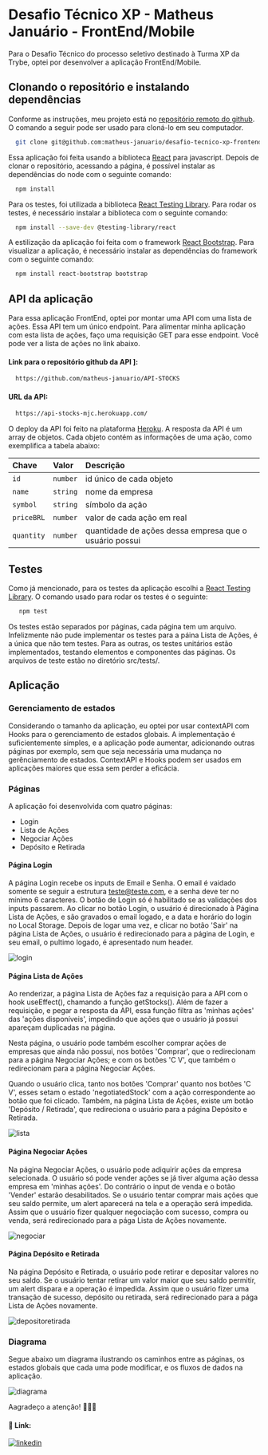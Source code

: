# Desafio Técnico XP - Matheus Januário - FrontEnd/Mobile
Para o Desafio Técnico do processo seletivo destinado à Turma XP da Trybe, optei por desenvolver a aplicação FrontEnd/Mobile. 


## Clonando o repositório e instalando dependências

Conforme as instruções, meu projeto está no [repositório remoto do github](https://github.com/matheus-januario/desafio-tecnico-xp-frontend). O comando a seguir pode ser usado para cloná-lo em seu computador. 

```bash
  git clone git@github.com:matheus-januario/desafio-tecnico-xp-frontend.git
```

Essa aplicação foi feita usando a biblioteca [React](https://pt-br.reactjs.org/) para javascript. Depois de clonar o repositório, acessando a página, é possível instalar as dependências do node com o seguinte comando:

```bash
  npm install
```

Para os testes, foi utilizada a biblioteca [React Testing Library](https://testing-library.com/docs/react-testing-library/intro/). Para rodar os testes, é necessário instalar a biblioteca com o seguinte comando:

```bash
  npm install --save-dev @testing-library/react
```

A estilização da aplicação foi feita com o framework [React Bootstrap](https://react-bootstrap.github.io/). Para visualizar a aplicação, é necessário instalar as dependências do framework com o seguinte comando:

```bash
  npm install react-bootstrap bootstrap
```
    
## API da aplicação

Para essa aplicação FrontEnd, optei por montar uma API com uma lista de ações.
Essa API tem um único endpoint. Para alimentar minha aplicação com esta lista de ações, faço uma requisição GET para esse endpoint. Você pode ver a lista de ações no link abaixo.

#### Link para o repositório github da API ]:

```bash
  https://github.com/matheus-januario/API-STOCKS
```
#### URL da API:

```bash
  https://api-stocks-mjc.herokuapp.com/
```
O deploy da API foi feito na plataforma [Heroku](https://www.heroku.com).
A resposta da API é um array de objetos. 
Cada objeto contém as informações de uma ação, como exemplifica a tabela abaixo:

| Chave | Valor     | Descrição                |
| :-------- | :------- | :-------------------- |
| `id` | `number` | id único de cada objeto |
| `name` | `string` | nome da empresa|
| `symbol` | `string` | símbolo da ação|
| `priceBRL` | `number` | valor de cada ação em real|
| `quantity` | `number` | quantidade de ações dessa empresa que o usuário possui|

## Testes

Como já mencionado, para os testes da aplicação escolhi a [React Testing Library](https://testing-library.com/docs/react-testing-library/intro/).
O comando usado para rodar os testes é o seguinte:

```bash
   npm test
```
Os testes estão separados por páginas, cada página tem um arquivo.
Infelizmente não pude implementar os testes para a páina Lista de Ações, é a única que não tem testes.
Para as outras, os testes unitários estão implementados, testando elementos e componentes das páginas.
Os arquivos de teste estão no diretório src/tests/.
## Aplicação

### Gerenciamento de estados

Considerando o tamanho da aplicação, eu optei por usar contextAPI com Hooks para o gerenciamento de estados globais.
A implementação é suficientemente simples, e a aplicação pode aumentar, adicionando outras páginas por exemplo, sem que seja necessária uma mudança no gerênciamento de estados.
ContextAPI e Hooks podem ser usados em aplicações maiores que essa sem perder a eficácia.

### Páginas

A aplicação foi desenvolvida com quatro páginas:

- Login
- Lista de Ações
- Negociar Ações
- Depósito e Retirada

#### Página Login

A página Login recebe os inputs de Email e Senha.
O email é vaidado somente se seguir a estrutura teste@teste.com, e a senha deve ter no mínimo 6 caracteres.
O botão de Login só é habilitado se as validações dos inputs passarem.
Ao clicar no botão Login, o usuário é direcionado à Página Lista de Ações, e são gravados o email logado, e a data e horário do login no Local Storage.
Depois de logar uma vez, e clicar no botão 'Sair' na página Lista de Ações, o usuário é redirecionado para a página de Login, e seu email, o pultimo logado, é apresentado num header.

![login](./login.png)

#### Página Lista de Ações

Ao renderizar, a página Lista de Ações faz a requisição para a API com o hook useEffect(), chamando a função getStocks().
Além de fazer a requisição, e pegar a resposta da API, essa função filtra as 'minhas ações' das 'ações disponíveis', impedindo que ações que o usuário já possui apareçam duplicadas na página.

Nesta página, o usuário pode também escolher comprar ações de empresas que ainda não possui, nos botões 'Comprar', que o redirecionam para a página Negociar Ações; e com os botões 'C V', que também o redirecionam para a página Negociar Ações.

Quando o usuário clica, tanto nos botões 'Comprar' quanto nos botões 'C V', esses setam o estado 'negotiatedStock' com a ação correspondente ao botão que foi clicado.
Também, na página Lista de Ações, existe um botão 'Depósito / Retirada', que redireciona o usuário para a página Depósito e Retirada.

![lista](./lista.png)

#### Página Negociar Ações

Na página Negociar Ações, o usuário pode adiquirir ações da empresa selecionada.
O usuário só pode vender ações se já tiver alguma ação dessa empresa em 'minhas ações'. Do contrário o input de venda e o botão 'Vender' estarão desabilitados.
Se o usuário tentar comprar mais ações que seu saldo permite, um alert aparecerá na tela e a operação será impedida.
Assim que o usuário fizer qualquer negociação com sucesso, compra ou venda, será redirecionado para a pága Lista de Ações novamente.

![negociar](./negociar.png)

#### Página Depósito e Retirada

Na página Depósito e Retirada, o usuário pode retirar e depositar valores no seu saldo.
Se o usuário tentar retirar um valor maior que seu saldo permitir, um alert dispara e a operação é impedida.
Assim que o usuário fizer uma transação de sucesso, depósito ou retirada, será redirecionado para a pága Lista de Ações novamente.

![depositoretirada](./depositoretirada.png)

### Diagrama

Segue abaixo um diagrama ilustrando os caminhos entre as páginas, os estados globais que cada uma pode modificar, e os fluxos de dados na aplicação.

![diagrama](./diagrama.png)




Aagradeço a atenção! :rocket::rocket::rocket:

#### 🔗 Link:

[![linkedin](https://img.shields.io/badge/linkedin-0A66C2?style=for-the-badge&logo=linkedin&logoColor=white)](https://www.linkedin.com/in/matheusjanuario/)
